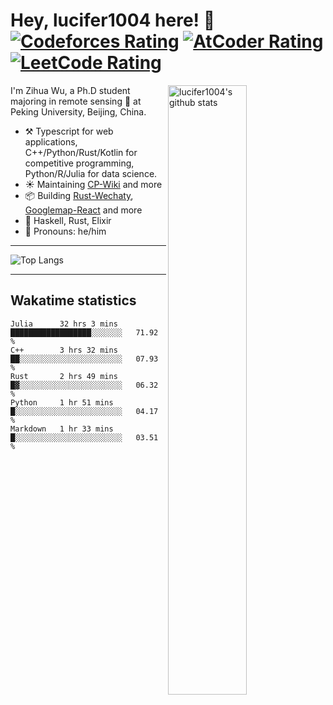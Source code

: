 # Hey, lucifer1004 here! :wave: [![Codeforces Rating](https://cp-logo.vercel.app/codeforces/lucifer1004)](https://codeforces.com/profile/lucifer1004) [![AtCoder Rating](https://cp-logo.vercel.app/atcoder/lucifer1004)](https://atcoder.jp/users/lucifer1004) [![LeetCode Rating](https://cp-logo.vercel.app/leetcode/lucifer1004)](https://leetcode-cn.com/u/lucifer1004/)

<img width="50%" align="right" alt="lucifer1004's github stats" src="https://github-readme-stats.vercel.app/api?username=lucifer1004&show_icons=true">

I'm Zihua Wu, a Ph.D student majoring in remote sensing :satellite: at Peking University, Beijing, China.

- :hammer_and_pick: Typescript for web applications, C++/Python/Rust/Kotlin for competitive programming, Python/R/Julia for data science.
- :sunny: Maintaining [CP-Wiki](https://cp-wiki.vercel.app) and more 
- :package: Building [Rust-Wechaty](https://github.com/wechaty/rust-wechaty), [Googlemap-React](https://github.com/googlemap-react/googlemap-react) and more
- :seedling: Haskell, Rust, Elixir
- :man: Pronouns: he/him

---

![Top Langs](https://github-readme-stats.vercel.app/api/top-langs/?username=lucifer1004&layout=compact)

---

## Wakatime statistics

<!--START_SECTION:waka-->
```text
Julia      32 hrs 3 mins   ██████████████████░░░░░░░   71.92 % 
C++        3 hrs 32 mins   ██░░░░░░░░░░░░░░░░░░░░░░░   07.93 % 
Rust       2 hrs 49 mins   █▓░░░░░░░░░░░░░░░░░░░░░░░   06.32 % 
Python     1 hr 51 mins    █░░░░░░░░░░░░░░░░░░░░░░░░   04.17 % 
Markdown   1 hr 33 mins    █░░░░░░░░░░░░░░░░░░░░░░░░   03.51 % 
```
<!--END_SECTION:waka-->
